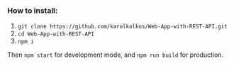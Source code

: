 ### How to install:
1. `git clone https://github.com/karolkalkus/Web-App-with-REST-API.git`
2. `cd Web-App-with-REST-API`
3. `npm i`

Then `npm start` for development mode, and `npm run build` for production.
